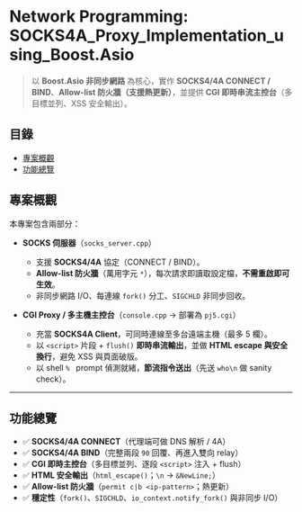 # Network Programming: SOCKS4A_Proxy_Implementation_using_Boost.Asio

> 以 **Boost.Asio 非同步網路** 為核心，實作 **SOCKS4/4A CONNECT / BIND**、**Allow-list 防火牆（支援熱更新）**，並提供 **CGI 即時串流主控台**（多目標並列、XSS 安全輸出）。

## 目錄
- [專案概觀](#專案概觀)
- [功能總覽](#功能總覽)

## 專案概觀

本專案包含兩部分：

- **SOCKS 伺服器**（`socks_server.cpp`）  
  - 支援 **SOCKS4/4A** 協定（CONNECT / BIND）。  
  - **Allow-list 防火牆**（萬用字元 `*`），每次請求即讀取設定檔，**不需重啟即可生效**。  
  - 非同步網路 I/O、每連線 `fork()` 分工、`SIGCHLD` 非同步回收。

- **CGI Proxy / 多主機主控台**（`console.cpp` → 部署為 `pj5.cgi`）  
  - 充當 **SOCKS4A Client**，可同時連線至多台遠端主機（最多 5 欄）。  
  - 以 `<script>` 片段 + `flush()` **即時串流輸出**，並做 **HTML escape 與安全換行**，避免 XSS 與頁面破版。  
  - 以 shell `% ` prompt 偵測就緒，**節流指令送出**（先送 `who\n` 做 sanity check）。

---

## 功能總覽

- ✅ **SOCKS4/4A CONNECT**（代理端可做 DNS 解析 / 4A）
- ✅ **SOCKS4/4A BIND**（完整兩段 `90` 回覆、再進入雙向 relay）
- ✅ **CGI 即時主控台**（多目標並列、逐段 `<script>` 注入 + flush）
- ✅ **HTML 安全輸出**（`html_escape()`；`\n` → `&NewLine;`）
- ✅ **Allow-list 防火牆**（`permit c|b <ip-pattern>`；熱更新）
- ✅ **穩定性**（`fork()`、`SIGCHLD`、`io_context.notify_fork()` 與非同步 I/O）
